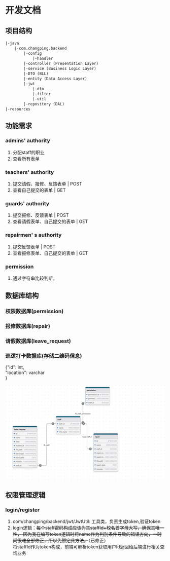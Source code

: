 # 开发文档
## 项目结构
```
|-java
    |-com.changping.backend
        |-config
            |-handler
        |-controller (Presentation Layer)
        |-service (Business Logic Layer)
        |-DTO (BLL)
        |-entity (Data Access Layer)
        |-jwt
            |-dto
            |-filter
            |-util
        |-repository (DAL)
|-resources
```
## 功能需求
### admins' authority
1. 分配staff的职业
2. 查看所有表单
### teachers' authority
1. 提交请假、报修、反馈表单 | POST
2. 查看自己提交的表单 | GET
### guards' authority
1. 提交报修、反馈表单 | POST
2. 查看请假表单、自己提交的表单 | GET
### repairmen' s authority
1. 提交反馈表单 | POST
2. 查看报修表单、自己提交的表单 | GET
### permission
1. 通过字符串比较判断，

## 数据库结构
### 权限数据库(permission)
### 报修数据库(repair)
### 请假数据库(leave_request)
### 巡逻打卡数据库(存储二维码信息)
{"id": int, <br>
"location": varchar<br>
}

<img src="./database.png">

## 权限管理逻辑
### login/register
1. com/changping/backend/jwt/JwtUtil: 工具类，负责生成token,验证token
2. login逻辑：~~每个staff密码构成应该为其staffId+校名首字母大写，确保其唯一性，
因为我在编写token逻辑时将name作为判别条件导致的错误方向，一时间很难全部修正，所以先暂定此方法。~~（已修正）<br>
将staffId作为token构成，前端可解析token获取用户Id返回给后端进行相关查询业务